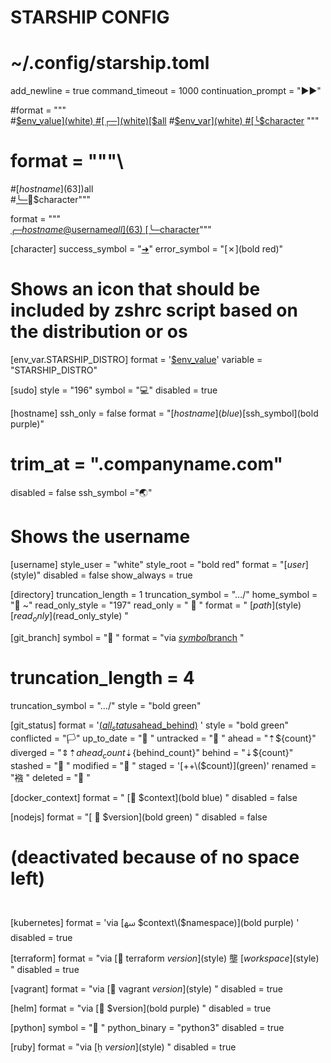 # STARSHIP CONFIG

# ~/.config/starship.toml

add_newline = true
command_timeout = 1000
continuation_prompt = "▶▶"

#format = """\
#[$env_value](white)
#[┌─](white)[$all]()
#[$env_var](white)
#[╰$character](white) """
# format = """\
#[$hostname](63])$all \
#[╰─](238)$character"""

 format = """\
[╭─$hostname@$username$all](63)\
[╰─$character](63)"""

[character]
success_symbol = "[➜](63)"
error_symbol = "[✗](bold red)"

# Shows an icon that should be included by zshrc script based on the distribution or os
[env_var.STARSHIP_DISTRO]
format = '[$env_value](226)'
variable = "STARSHIP_DISTRO"

[sudo]
style = "196"
symbol = "💻"
disabled = true

[hostname]
ssh_only = false
format = "[$hostname](blue)[$ssh_symbol](bold purple)"
# trim_at = ".companyname.com"
disabled = false
ssh_symbol ="🌏"

# Shows the username
[username]
style_user = "white"
style_root = "bold red"
format = "[$user]($style)"
disabled = false
show_always = true

[directory]
truncation_length = 1
truncation_symbol = "…/"
home_symbol = " ~"
read_only_style = "197"
read_only = "  "
format = " [$path]($style)[$read_only]($read_only_style) "

[git_branch]
symbol = " "
format = "via [$symbol$branch]($style) "
# truncation_length = 4
truncation_symbol = "…/"
style = "bold green"

[git_status]
format = '[\($all_status$ahead_behind\)]($style) '
style = "bold green"
conflicted = "🏳"
up_to_date = " "
untracked = " "
ahead = "⇡${count}"
diverged = "⇕⇡${ahead_count}⇣${behind_count}"
behind = "⇣${count}"
stashed = " "
modified = " "
staged = '[++\($count\)](green)'
renamed = "襁 "
deleted = " "

[docker_context]
format = " [ $context](bold blue) "
disabled = false

[nodejs]
format = "[  $version](bold green) "
disabled = false

# (deactivated because of no space left)
#

[kubernetes]
format = 'via [ﴱ $context\($namespace\)](bold purple) '
disabled = true

[terraform]
format = "via [ terraform $version]($style) 壟 [$workspace]($style) "
disabled = true

[vagrant]
format = "via [ vagrant $version]($style) "
disabled = true

[helm]
format = "via [ $version](bold purple) "
disabled = true

[python]
symbol = " "
python_binary = "python3"
disabled = true

[ruby]
format = "via [ $version]($style) "
disabled = true
```